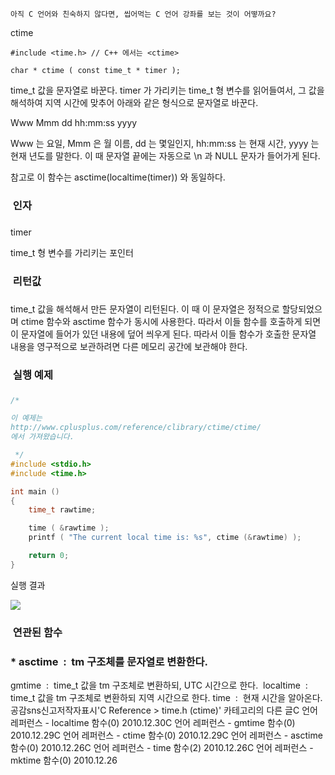 

```warning
아직 C 언어와 친숙하지 않다면, 씹어먹는 C 언어 강좌를 보는 것이 어떻까요?

```


ctime


```info
#include <time.h> // C++ 에서는 <ctime>

char * ctime ( const time_t * timer );
```


time_t 값을 문자열로 바꾼다.
timer 가 가리키는 time_t 형 변수를 읽어들여서, 그 값을 해석하여 지역 시간에 맞추어 아래와 같은 형식으로 문자열로 바꾼다. 

Www Mmm dd hh:mm:ss yyyy

Www 는 요일, Mmm 은 월 이름, dd 는 몇일인지, hh:mm:ss 는 현재 시간, yyyy 는 현재 년도를 말한다. 이 때 문자열 끝에는 자동으로 \n 과 NULL 문자가 들어가게 된다. 

참고로 이 함수는 asctime(localtime(timer)) 와 동일하다. 

###  인자
### 
timer

time_t 형 변수를 가리키는 포인터

###  리턴값
### 
time_t 값을 해석해서 만든 문자열이 리턴된다. 이 때 이 문자열은 정적으로 할당되었으며 ctime 함수와 asctime 함수가 동시에 사용한다. 따라서 이들 함수를 호출하게 되면 이 문자열에 들어가 있던 내용에 덮어 씌우게 된다. 따라서 이들 함수가 호출한 문자열 내용을 영구적으로 보관하려면 다른 메모리 공간에 보관해야 한다. 

###  실행 예제
### 
```cpp
/* 

이 예제는
http://www.cplusplus.com/reference/clibrary/ctime/ctime/
에서 가져왔습니다. 

 */
#include <stdio.h>
#include <time.h>

int main ()
{
    time_t rawtime;

    time ( &rawtime );
    printf ( "The current local time is: %s", ctime (&rawtime) );

    return 0;
}
```


실행 결과

![](http://img1.daumcdn.net/thumb/R1920x0/?fname=http%3A%2F%2Fcfile30.uf.tistory.com%2Fimage%2F120E3A574D1AF68D20F071)


###  연관된 함수
### * asctime  :  tm 구조체를 문자열로 변환한다. 
gmtime  :  time_t 값을 tm 구조체로 변환하되, UTC 시간으로 한다.  localtime  :  time_t 값을 tm 구조체로 변환하되 지역 시간으로 한다. time  :  현재 시간을 알아온다.
공감sns신고저작자표시'C Reference > time.h (ctime)' 카테고리의 다른 글C 언어 레퍼런스 - localtime 함수(0)
2010.12.30C 언어 레퍼런스 - gmtime 함수(0)
2010.12.29C 언어 레퍼런스 - ctime 함수(0)
2010.12.29C 언어 레퍼런스 - asctime 함수(0)
2010.12.26C 언어 레퍼런스 - time 함수(2)
2010.12.26C 언어 레퍼런스 - mktime 함수(0)
2010.12.26

